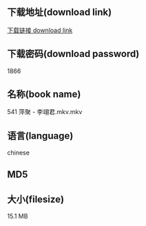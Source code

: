 ## 下载地址(download link)
[下载链接 download link](https://voluble-croquembouche-d321dc.netlify.app/?s=541+%E8%90%8D%E8%81%9A+-+%E6%9D%8E%E7%BF%8A%E5%90%9B.mkv)

## 下载密码(download password)
1866

## 名称(book name)
541 萍聚 - 李翊君.mkv.mkv

## 语言(language)
chinese

## MD5


## 大小(filesize)
15.1 MB
